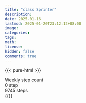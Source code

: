 ```yaml
---
title: "class Sprinter"
description: 
date: 2025-01-16
lastmod: 2025-01-20T23:12:12+08:00
image: 
categories: 
tags: 
math: 
license: 
hidden: false
comments: true
---
```

{{< pure-html >}}
<div class="chart-wrap vertical">
  <div class="title">Weekly step count</div>
  <div class="grid">
    <div class="bottom"> 0 step </div>
    <div class="bar" style="--bar-value:60%;" data-name="5820" title="01-14"></div>
    <div class="bar" style="--bar-value:1%;" data-name="69" title="01-15"></div>
    <div class="bar" style="--bar-value:36%;" data-name="3489" title="01-16"></div>
    <div class="bar" style="--bar-value:68%;" data-name="6645" title="01-17"></div>
    <div class="bar" style="--bar-value:100%;" data-name="9745" title="01-18"></div>
    <div class="bar" style="--bar-value:9%;" data-name="867" title="01-19"></div>
    <div class="bar" style="--bar-value:84%;" data-name="8232" title="01-20"></div>
<div class="top"> 9745 steps </div>
  </div>
</div>
{{</ pure-html >}}